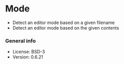# Mode

* Detect an editor mode based on a given filename
* Detect an editor mode based on the given contents

### General info

* License: BSD-3
* Version: 0.6.21
